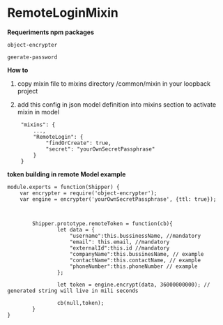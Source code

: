 # RemoteLoginMixin

  
**Requeriments npm packages**

  

	object-encrypter

	geerate-password

  

**How to**

  

1) copy mixin file to mixins directory /common/mixin in your loopback project

  
2) add this config in json model definition into mixins section to activate mixin in model

	
	    "mixins": {
		    ...,
		    "RemoteLogin": {
			    "findOrCreate": true,
			    "secret": "yourOwnSecretPassphrase"
		    }
	    }

  
  
**token building in remote Model example**

  

	module.exports = function(Shipper) {
		var encrypter = require('object-encrypter');
		var engine = encrypter('yourOwnSecretPassphrase', {ttl: true});

	  

			Shipper.prototype.remoteToken = function(cb){
					let data = {
						"username":this.bussinessName, //mandatory
						"email": this.email, //mandatory
						"externalId":this.id //mandatory
						"companyName":this.bussinesName, // example
						"contactName":this.contactName, // example
						"phoneNumber":this.phoneNumber // example
					};

					let token = engine.encrypt(data, 36000000000); // generated string will live in mili seconds

					cb(null,token);
			}
	}
